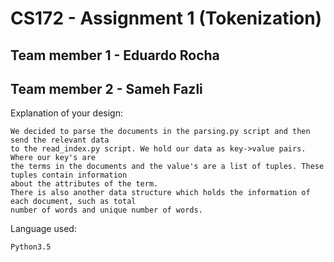 # CS172 - Assignment 1 (Tokenization)

## Team member 1 - Eduardo Rocha
## Team member 2 - Sameh Fazli

Explanation of your design:
```
We decided to parse the documents in the parsing.py script and then send the relevant data 
to the read_index.py script. We hold our data as key->value pairs. Where our key's are 
the terms in the documents and the value's are a list of tuples. These tuples contain information
about the attributes of the term. 
There is also another data structure which holds the information of each document, such as total
number of words and unique number of words. 
```

Language used: 
```
Python3.5
```